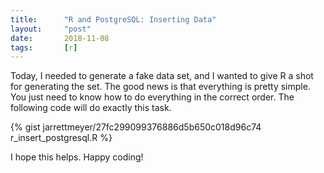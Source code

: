 ```yaml
---
title:      "R and PostgreSQL: Inserting Data"
layout:     "post"
date:       2018-11-08
tags:       [r]
---
```


Today, I needed to generate a fake data set, and I wanted to give R a shot for generating the set. The good news is that everything is pretty simple. You just need to know how to do everything in the correct order. The following code will do exactly this task.

{% gist jarrettmeyer/27fc299099376886d5b650c018d96c74 r_insert_postgresql.R %}

I hope this helps. Happy coding!
